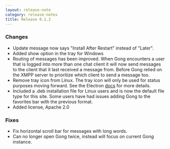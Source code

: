 ```yaml
---
layout: release-note
category: release-notes
title: Release 0.1.2
---
```


### Changes

- Update message now says "Install After Restart" instead of "Later".
- Added show option in the tray for Windows
- Routing of messages has been improved. When Gong encounters a user that is
  logged into more than one chat client it will now send messages to the client
  that it last received a message from. Before Gong relied on the XMPP server to
  prioritize which client to send a message too.
- Remove tray icon from Linux. The tray icon will only be used for status
  purposes moving forward. See the Electron
  [docs](https://electronjs.org/docs/api/tray#class-tray) for more details.
- Included a .deb installation file for Linux users and is now the default file
  type for this site. Some users have had issues adding Gong to the favorites
  bar with the previous format.
- Added license, Apache 2.0

### Fixes

- Fix horizontal scroll bar for messages with long words.
- Can no longer open Gong twice, instead will focus on current Gong instance.